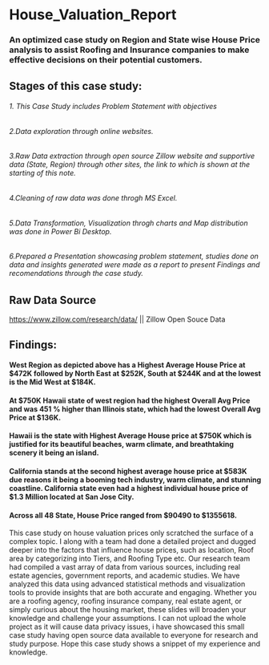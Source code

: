 # House_Valuation_Report
### An optimized case study on Region and State wise House Price analysis to assist Roofing and Insurance companies to make effective decisions on their potential customers.

## Stages of this case study:
###### 1. This Case Study includes Problem Statement with objectives 
###### 2.Data exploration through online websites.
###### 3.Raw Data extraction through  open source Zillow website and supportive data (State, Region) through other sites, the link to which is shown at the starting of this note.
###### 4.Cleaning of raw data was done throgh MS Excel.
###### 5.Data Transformation, Visualization throgh charts and Map distribution was done in Power Bi Desktop.
###### 6.Prepared a Presentation showcasing problem statement, studies done on data and insights generated were made as a report to present Findings and recomendations through the case study.

## Raw Data Source
https://www.zillow.com/research/data/  || Zillow Open Souce Data

## Findings:
#### West Region as depicted above has a Highest Average House Price at $472K followed by North East at $252K, South at $244K and at the lowest is the Mid West at $184K.
#### At $750K Hawaii state of west region had the highest Overall Avg Price and was 451 % higher than Illinois state, which had the lowest Overall Avg Price at $136K.
#### Hawaii is the state with Highest Average House price at $750K which is justified for its beautiful beaches, warm climate, and breathtaking scenery it being an island.
#### California stands at the second highest average house price at $583K due reasons it being a booming tech industry, warm climate, and stunning coastline. California state even had a highest individual house price of $1.3 Million located at San Jose City.
#### Across all 48 State, House Price ranged from $90490 to $1355618.


This case study on house valuation prices only scratched the surface of a complex topic. I along with a team had done a detailed project and dugged deeper into the factors that influence house prices, such as location, Roof area by categorizing into Tiers, and Roofing Type etc.
Our research team had compiled a vast array of data from various sources, including real estate agencies, government reports, and academic studies. We have analyzed this data using advanced statistical methods and visualization tools to provide insights that are both accurate and engaging. Whether you are a roofing agency, roofing insurance company, real estate agent, or simply curious about the housing market, these slides will broaden your knowledge and challenge your assumptions. I can not upload the whole project as it will cause data privacy issues, i have showcased this small case study having open source data available to everyone for research and study purpose. Hope this case study shows a snippet of my experience and knowledge.
